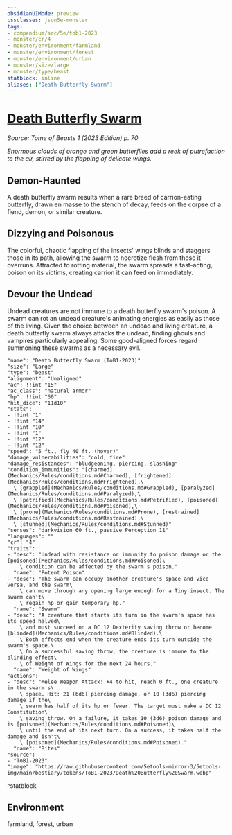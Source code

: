 ```yaml
---
obsidianUIMode: preview
cssclasses: json5e-monster
tags:
- compendium/src/5e/tob1-2023
- monster/cr/4
- monster/environment/farmland
- monster/environment/forest
- monster/environment/urban
- monster/size/large
- monster/type/beast
statblock: inline
aliases: ["Death Butterfly Swarm"]
---
```

# [Death Butterfly Swarm](Mechanics\bestiary\beast/death-butterfly-swarm-tob1-2023.md)
*Source: Tome of Beasts 1 (2023 Edition) p. 70*  

*Enormous clouds of orange and green butterflies add a reek of putrefaction to the air, stirred by the flapping of delicate wings.*

## Demon-Haunted

A death butterfly swarm results when a rare breed of carrion-eating butterfly, drawn en masse to the stench of decay, feeds on the corpse of a fiend, demon, or similar creature.

## Dizzying and Poisonous

The colorful, chaotic flapping of the insects' wings blinds and staggers those in its path, allowing the swarm to necrotize flesh from those it overruns. Attracted to rotting material, the swarm spreads a fast-acting, poison on its victims, creating carrion it can feed on immediately.

## Devour the Undead

Undead creatures are not immune to a death butterfly swarm's poison. A swarm can rot an undead creature's animating energies as easily as those of the living. Given the choice between an undead and living creature, a death butterfly swarm always attacks the undead, finding ghouls and vampires particularly appealing. Some good-aligned forces regard summoning these swarms as a necessary evil.

```statblock
"name": "Death Butterfly Swarm (ToB1-2023)"
"size": "Large"
"type": "beast"
"alignment": "Unaligned"
"ac": !!int "15"
"ac_class": "natural armor"
"hp": !!int "60"
"hit_dice": "11d10"
"stats":
- !!int "1"
- !!int "14"
- !!int "10"
- !!int "1"
- !!int "12"
- !!int "12"
"speed": "5 ft., fly 40 ft. (hover)"
"damage_vulnerabilities": "cold, fire"
"damage_resistances": "bludgeoning, piercing, slashing"
"condition_immunities": "[charmed](Mechanics/Rules/conditions.md#Charmed), [frightened](Mechanics/Rules/conditions.md#Frightened),\
  \ [grappled](Mechanics/Rules/conditions.md#Grappled), [paralyzed](Mechanics/Rules/conditions.md#Paralyzed),\
  \ [petrified](Mechanics/Rules/conditions.md#Petrified), [poisoned](Mechanics/Rules/conditions.md#Poisoned),\
  \ [prone](Mechanics/Rules/conditions.md#Prone), [restrained](Mechanics/Rules/conditions.md#Restrained),\
  \ [stunned](Mechanics/Rules/conditions.md#Stunned)"
"senses": "darkvision 60 ft., passive Perception 11"
"languages": ""
"cr": "4"
"traits":
- "desc": "Undead with resistance or immunity to poison damage or the [poisoned](Mechanics/Rules/conditions.md#Poisoned)\
    \ condition can be affected by the swarm's poison."
  "name": "Potent Poison"
- "desc": "The swarm can occupy another creature's space and vice versa, and the swarm\
    \ can move through any opening large enough for a Tiny insect. The swarm can't\
    \ regain hp or gain temporary hp."
  "name": "Swarm"
- "desc": "A creature that starts its turn in the swarm's space has its speed halved\
    \ and must succeed on a DC 12 Dexterity saving throw or become [blinded](Mechanics/Rules/conditions.md#Blinded).\
    \ Both effects end when the creature ends its turn outside the swarm's space.\
    \ On a successful saving throw, the creature is immune to the blinding effect\
    \ of Weight of Wings for the next 24 hours."
  "name": "Weight of Wings"
"actions":
- "desc": "Melee Weapon Attack: +4 to hit, reach 0 ft., one creature in the swarm's\
    \ space. Hit: 21 (6d6) piercing damage, or 10 (3d6) piercing damage if the\
    \ swarm has half of its hp or fewer. The target must make a DC 12 Constitution\
    \ saving throw. On a failure, it takes 10 (3d6) poison damage and is [poisoned](Mechanics/Rules/conditions.md#Poisoned)\
    \ until the end of its next turn. On a success, it takes half the damage and isn't\
    \ [poisoned](Mechanics/Rules/conditions.md#Poisoned)."
  "name": "Bites"
"source":
- "ToB1-2023"
"image": "https://raw.githubusercontent.com/5etools-mirror-3/5etools-img/main/bestiary/tokens/ToB1-2023/Death%20Butterfly%20Swarm.webp"
```
^statblock

## Environment

farmland, forest, urban